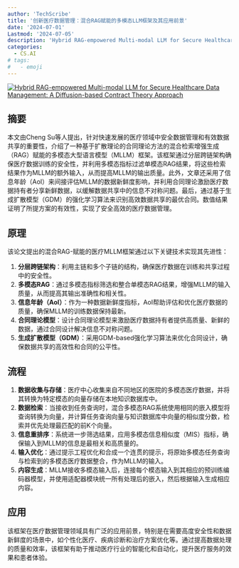 ```yaml
---
author: 'TechScribe'
title: '创新医疗数据管理：混合RAG赋能的多模态LLM框架及其应用前景'
date: '2024-07-01'
Lastmod: '2024-07-05'
description: 'Hybrid RAG-empowered Multi-modal LLM for Secure Healthcare Data Management: A Diffusion-based Contract Theory Approach'
categories:
  - CS.AI
# tags:
#   - emoji
---
```


[![Hybrid RAG-empowered Multi-modal LLM for Secure Healthcare Data Management: A Diffusion-based Contract Theory Approach](https://arxiv-research-1301205113.cos.ap-guangzhou.myqcloud.com/images/2407.00978v1.pdf_0.jpg)](https://arxiv.org/abs/2407.00978v1)

## 摘要

本文由Cheng Su等人提出，针对快速发展的医疗领域中安全数据管理和有效数据共享的重要性，介绍了一种基于扩散理论的合同理论方法的混合检索增强生成（RAG）赋能的多模态大型语言模型（MLLM）框架。该框架通过分层跨链架构确保医疗数据训练的安全性，并利用多模态指标过滤单模态RAG结果，将这些检索结果作为MLLM的额外输入，从而提高MLLM的输出质量。此外，文章还采用了信息年龄（AoI）来间接评估MLLM的数据新鲜度影响，并利用合同理论激励医疗数据持有者分享新鲜数据，以缓解数据共享中的信息不对称问题。最后，通过基于生成扩散模型（GDM）的强化学习算法来识别高效数据共享的最优合同。数值结果证明了所提方案的有效性，实现了安全高效的医疗数据管理。<!--more-->

## 原理

该论文提出的混合RAG-赋能的医疗MLLM框架通过以下关键技术实现其先进性：
1. **分层跨链架构**：利用主链和多个子链的结构，确保医疗数据在训练和共享过程中的安全性。
2. **多模态RAG**：通过多模态指标筛选和整合单模态RAG结果，增强MLLM的输入质量，从而提高其输出准确性和相关性。
3. **信息年龄（AoI）**：作为一种数据新鲜度指标，AoI帮助评估和优化医疗数据的质量，确保MLLM的训练数据保持最新。
4. **合同理论模型**：设计合同理论模型来激励医疗数据持有者提供高质量、新鲜的数据，通过合同设计解决信息不对称问题。
5. **生成扩散模型（GDM）**：采用GDM-based强化学习算法来优化合同设计，确保数据共享的高效性和合同的公平性。

## 流程

1. **数据收集与存储**：医疗中心收集来自不同地区的医院的多模态医疗数据，并将其转换为特定模态的向量存储在本地知识数据库中。
2. **数据检索**：当接收到任务查询时，混合多模态RAG系统使用相同的嵌入模型将查询转换为向量，并计算任务查询向量与知识数据库中向量的相似度分数，检索并优先处理最匹配的前K个向量。
3. **信息重排序**：系统进一步筛选结果，应用多模态信息相似度（MIS）指标，确保输入到MLLM的信息是最相关和高质量的。
4. **输入优化**：通过提示工程优化和合成一个连贯的提示，将原始多模态任务查询与检索到的多模态医疗数据整合，作为MLLM的输入。
5. **内容生成**：MLLM接收多模态输入后，连接每个模态输入到其相应的预训练编码器模型，并使用适配器模块统一所有处理后的嵌入，然后根据输入生成相应内容。

## 应用

该框架在医疗数据管理领域具有广泛的应用前景，特别是在需要高度安全性和数据新鲜度的场景中，如个性化医疗、疾病诊断和治疗方案优化等。通过提高数据处理的质量和效率，该框架有助于推动医疗行业的智能化和自动化，提升医疗服务的效果和患者体验。